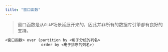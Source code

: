 ```yaml
---
title: "窗口函数"
---
```


> 窗口函数是从`OLAP`场景延展开来的，因此并非所有的数据库引擎都有良好的支持。

```txt
<窗口函数> over (partition by <用于分组的列名>
                order by <用于排序的列名>)
```